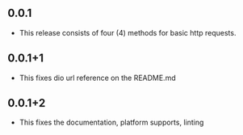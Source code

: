 ## 0.0.1

* This release consists of four (4) methods for basic http requests.

## 0.0.1+1

* This fixes dio url reference on the README.md

## 0.0.1+2

* This fixes the documentation, platform supports, linting